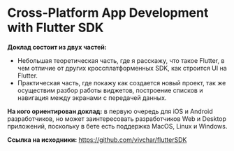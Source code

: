 # Cross-Platform App Development with Flutter SDK

**Доклад состоит из двух частей:**

* Небольшая теоретическая часть, где я расскажу, что такое Flutter, в чем отличие от других кроссплатформенных SDK, как строится UI на Flutter.
* Практическая часть, где покажу как создается новый проект, так же осуществим разбор работы виджетов, построение списков и навигация между экранами с передачей данных.

**На кого ориентирован доклад:** в первую очередь для iOS и Android разработчиков, но может заинтересовать разработчиков Web и Desktop приложений, поскольку в бете есть поддержка MacOS, Linux и Windows.

**Ссылка на исходники:** https://github.com/vivchar/flutterSDK
